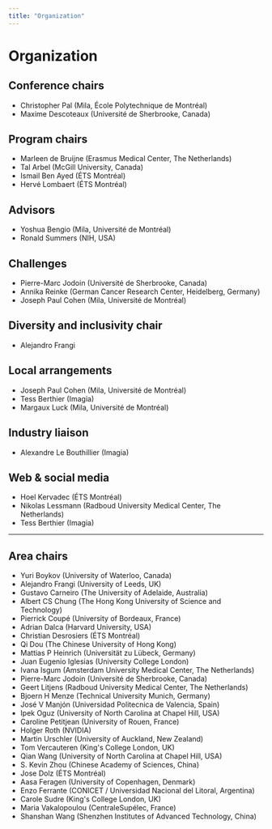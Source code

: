 ```yaml
---
title: "Organization"
---
```


# Organization

## Conference chairs
* Christopher Pal (Mila, École Polytechnique de Montréal)
* Maxime Descoteaux (Université de Sherbrooke, Canada)


## Program chairs
* Marleen de Bruijne (Erasmus Medical Center, The Netherlands)
* Tal Arbel (McGill University, Canada)
* Ismail Ben Ayed (ÉTS Montréal)
* Hervé Lombaert (ÉTS Montréal)

## Advisors
* Yoshua Bengio (Mila, Université de Montréal)
* Ronald Summers (NIH, USA)

## Challenges
* Pierre-Marc Jodoin (Université de Sherbrooke, Canada)
* Annika Reinke (German Cancer Research Center, Heidelberg, Germany)
* Joseph Paul Cohen (Mila, Université de Montréal)

## Diversity and inclusivity chair
* Alejandro Frangi

## Local arrangements
* Joseph Paul Cohen (Mila, Université de Montréal)
* Tess Berthier (Imagia)
* Margaux Luck (Mila, Université de Montréal)

## Industry liaison
* Alexandre Le Bouthillier (Imagia)

## Web & social media
* Hoel Kervadec (ÉTS Montréal)
* Nikolas Lessmann (Radboud University Medical Center, The Netherlands)
* Tess Berthier (Imagia)

---

## Area chairs
* Yuri Boykov (University of Waterloo, Canada)
* Alejandro Frangi (University of Leeds, UK)
* Gustavo Carneiro (The University of Adelaide, Australia)
* Albert CS Chung (The Hong Kong University of Science and Technology)
* Pierrick Coupé (University of Bordeaux, France)
* Adrian Dalca (Harvard University, USA)
* Christian Desrosiers (ÉTS Montréal)
* Qi Dou (The Chinese University of Hong Kong)
* Mattias P Heinrich (Universität zu Lübeck, Germany)
* Juan Eugenio Iglesias (University College London)
* Ivana Isgum (Amsterdam University Medical Center, The Netherlands)
* Pierre-Marc Jodoin (Université de Sherbrooke, Canada)
* Geert Litjens (Radboud University Medical Center, The Netherlands)
* Bjoern H Menze (Technical University Munich, Germany)
* José V Manjón (Universidad Politecnica de Valencia, Spain)
* Ipek Oguz (University of North Carolina at Chapel Hill, USA)
* Caroline Petitjean (University of Rouen, France)
* Holger Roth (NVIDIA)
* Martin Urschler (University of Auckland, New Zealand)
* Tom Vercauteren (King's College London, UK)
* Qian Wang (University of North Carolina at Chapel Hill, USA)
* S. Kevin Zhou (Chinese Academy of Sciences, China)
* Jose Dolz (ÉTS Montréal)
* Aasa Feragen (University of Copenhagen, Denmark)
* Enzo Ferrante (CONICET / Universidad Nacional del Litoral, Argentina)
* Carole Sudre (King's College London, UK)
* Maria Vakalopoulou (CentraleSupélec, France)
* Shanshan Wang (Shenzhen Institutes of Advanced Technology, China)

<!-----

## Reviewers
* Arinbjörn Kolbeinsson (Imperial College London)
* Chenglong Wang (Nagoya University)
* Kersten Petersen (University of Copenhagen)
* Kayhan Batmanghelich (University of Pittsburgh)
* Daniele Ravi (University College London)
* Bernhard Kainz (Imperial College London)
* Keelin Murphy (Radboud University Medical Center)
* Hugo Kuijf (Utrecht University)
* Esther Bron (Erasmus MC)
* Ingerid Reinertsen (SINTEF AS)
* Jelmer Wolterink (Amsterdam University Medical Center)
* Jian Sun (Xi'an Jiaotong University)
* Carole Lartizien (CNRS)
* Ahmed Fetit (Imperial College London)
* Felix Bragman (babylon health)
* JM Bokhorst (Radboud University Medical Center)
* Hannes Nickisch (Max Planck)
* Hyun-Jin Bae (Asan Medical Center)
* Alberto Gomez (King's College London)
* Heung-Il Suk (Korea University)
* Adrian Galdran (École de technologie supérieure)
* Francesco Ciompi (Radboud University Medical Center)
* Harini Veeraraghavan (Memorial Sloan Kettering Cancer Center)
* Harshita Sharma (University of Oxford)
* Akshay Pai (University of Copenhagen)
* Chao Chen (State University of New York)
* Jonas Richiardi (Lausanne University Hospital)
* Amir Jamaludin (University of Oxford)
* Gijs van Tulder (Radboud University Nijmegen)
* Christoph Baur (Technical University Munich)
* Christopher Bridge (MGH & BWH Center for Clinical Data Science)
* Charles Hatt (University of Michigan)
* German Gonzalez (Harvard Medical School)
* Jannis Hagenah (Institute for Robotics and Cognitive Systems)
* Andrew King (King's College London)
* Florian Dubost (Erasmus MC)
* Adrien Depeursinge (University of Applied Sciences Western Switzerland)
* Colin Jacobs (Radboud University Medical Center)
* Cheng Chen (The Chinese University of Hong Kong)
* Erwan Kerrien (Inria)
* Ahmet Ekin (Philips Healthcare)
* Andreas Schuh (HeartFlow Inc.)
* Devinder Kumar (University of Waterloo)
* Guotai Wang (University College London (UCL))
* Iman Aganj (MIT CSAIL)
* Dogu Aydogan (Aalto University)
* Henning Kost (Fraunhofer MEVIS)
* Jonghye Woo (Massachusetts General Hospital)
* Ilker Hacihaliloglu (Rutgers University)
* Frithjof Kruggel (University of California)
* henkjan huisman (Radboud University Medical Center)
* Antong Chen (MERCK & CO.)
* Laurent Risser (CNRS)
* Dong Yang (Rutgers University)
* Kivanc Kose (Memorial Sloan Kettering Cancer Center)
* Hoel Kervadec (École de technologie supérieure)
* Edward Kim (Drexel University)
* Klaus Maier-Hein (German Cancer Research Center)
* Hayato Itoh (Nagoya University)
* Carl-fredrik Westin (Harvard University)
* José Orlando (Medical University of Vienna)
* Darko Stern (Medical University of Graz)
* Ozan Oktay (Imperial College London UK)
* Lipeng Ning (Harvard Medical School)
* Sara Moccia (Università Politecnica delle Marche)
* Wenqi Li (NVIDIA)
* Nikolas Lessmann (Radboud University Medical Center)
* Sarah Gerard (Harvard University)
* Hui Qu (Rutgers University)
* Zhangyang Wang (Texas A&M University)
* Sara Gharabaghi (Wright State University)
* Yuankai Huo (Vanderbilt University)
* Xiaoxiao Li (Yale University)
* Ujjwal Verma (manipal institute of technology)
* Linwei Wang (Rochester Institute of Technology)
* Satish Viswanath (Case Western Reserve University)
* Xiaoning Qian (Texas A&M)
* Yizhe Zhang (Qualcomm Inc)
* Maria A Zuluaga (Eurecom)
* Roberto Souza (University of Calgary)
* Ziga Spiclin (University of LJubljana)
* Niharika Dsouza (Johns Hopkins University)
* Michela Antonelli (King's College London)
* Shireen Elhabian (University of Utah)
* Prashnna Gyawali (Rochester Institute of Technology)
* Mohammadhadi Khorrami (Case Western Reserve University)
* Loic Le Folgoc (Imperial College London)
* Seong Jae Hwang (University of Pittsburgh)
* Vincent Jaouen (University of Western Britanny)
* Ulas Bagci (University of Central Florida)
* Hongzhi Wang (Stevens Institute of Technology)
* Nick Pawlowski (Imperial College London)
* Mohammad Havaei (Imagia)
* Lei Xiang (Subtle Medical)
* Imtiaz Ziko (École de technologie supérieure)
* Yipeng Hu (University of Oxford)
* Qingyu Zhao (Stanford University)
* Yoonmi Hong (University of North Carolina)
* Bart Liefers (Radboud University Medical Center)
* Bennett Landman (Vanderbilt University)
* Vincent Andrearczyk (University of Applied Sciences Western Switzerland)
* Pietro Gori (Telecom Paris)
* Jiong Zhang (University of Southern California)
* Nicolas Duchateau (CREATIS)
* Kevin Mader (Swiss Federal Institute of Technology)
* Guang Yang (Imperial College London)
* Jie Zhang (Arizona State University)
* Mathilde Bateson (École de technologie supérieure)
* Matthew Toews (École de technologie supérieure)
* Simon Warfield (Harvard University)
* Tian Xia (University of Edinburgh)
* Amod Jog (Massachusetts General Hospital)
* Karthik Gopinath (École de technologie supérieure)
* Minjeong Kim (UNC Chapel Hill)
* Mingchen Gao (University at Buffalo)
* Juntang Zhuang (Yale University)
* Rabia Haq (Memorial Sloan Kettering Cancer Centre)
* Long Xie (University of Pennsylvania)
* HAI SU (University of Florida)
* Pieter Vos (Philips Research)
* Stefan Sommer (University of Copenhagen)
* Shantanu Joshi (University of California)
* Zhoubing Xu (Siemens Healthineers)
* Dong Nie (University of North Carolina)
* Amir Abdi (University of British Columbia)
* Patrick Leo (Case Western Reserve University)
* Elham Taghizadeh (Fraunhofer MEVIS)
* Amir Bayat (Technical University Munich)
* Kilian Pohl (Stanford University)
* Jie Yang (Google)
* Gary Christensen (University of Iowa)
* Tamas Ungi (Queens University)
* Xiaoyi Jiang (University of Münster)
* Namkug Kim (University of Ulsan)
* YoungGon Kim (University of Ulsan)
* John Onofrey (Yale University)
* Vamsi Ithapu (Oculus)
* Hamid Tizhoosh (University of Waterloo)
* Sheng Wang (University of Texas)
* Sarfaraz Hussein (Home Depot)
* Manning Wang (Fudan University)
* Yixuan Yuan (City University of Hong Kong)
* Xin Yi (University of Saskatchewan)
* Matthew Sinclair (Imperial College London)
* Yanning Zhou (The Chinese University of Hong Kong)
* Akif Tosun (SpIntellx)
* xiangxue wang (Case Western Reserve University)
* Xiahai Zhuang (Fudan University)
* Neerav Karani (ETH Zurich)
* Hao Chen (The Chinese University of Hong Kong)
* Jiawen Yao (PAII)
* Talha Qaiser (The university of Warwick)
* Raphael Prevost (ImFusion)
* Pedro Gordaliza (Universidad Carlos II de Madrid)
* Saad Nadeem (Memorial Sloan Kettering Cancer Centre)
* Tanja Elss (Hamburg University of Technology)
* Markus Wenzel (Fraunhofer MEVIS)
* Dr. Aggarwal (Indraprastha Institute of Information Technology)
* David Owen (University College London)
* Han Lee (KAIST)
* Weidi Xie (University of Oxford)
* Anderson Maciel (Federal University of Rio Grande do Sul)
* Yueming Jin (Department of Computer Science and Engineering)
* Ninon Burgos (CNRS - Brain Institute Paris)
* Stephen Mckenna (University of Dundee)
* Faust Milletari (Technische Universität München)
* Danielle Pace (Massachusetts Institute of Technology)
* Martin Styner (University of North Carolina)
* Thomas van den Heuvel (Radboud University Medical Center)
* Walsum Van (Erasmus MC)
* Murat Ayhan (University of Tuebingen)
* Lilla Zollei (Harvard University)
* Rodney LaLonde (University of Central Florida)
* Muhammad Shaban (The University of Warwick)
* Hans Meine (Universität Bremen)
* Azam Hamidinekoo (Aberystwyth University)
* René Werner (University Medical Center Hamburg-Eppendorf)
* Estibaliz Gómez de Mariscal (Universidad Carlos II de Madrid)
* Mohammad Sabokrou (University of Oulu)
* Cristian Lorenz (Philips Research Hamburg)
* Xiang Jiang (Dalhousie University)
* Sandesh Ghimire (Rochester Institute of Technology)
* Bartlomiej Papiez (University of Oxford)
* Alperen Degirmenci (Harvard University)
* Zaneta Swiderska-Chadaj (Radboud University Medical Center)
* Erik Bekkers (University of Amsterdam)
* Haomin Chen (Johns Hopkins University)
* Felix Ambellan (Zuse Institute Berlin)
* Matthias Günther (Fraunhofer MEVIS)
* Ruizhi Liao (Massachusetts Institute of Technology)
* Klaus Eickel (Universität Bremen)
* Da Ma (Simon Fraser University)
* Fabian Balsiger (ARTORG Center for Biomedical Engineering Research)
* Reuben Dorent (King's College London)
* Cem Deniz (NYU Langone)
* Alain Jungo (University of Bern)
* Justin Haldar (University of Southern California)
* Kaleem Siddiqi (McGill University)
* Guillem Cucurull (Universitat Autonoma de Barcelona)
* Shadi Albarqouni (Swiss Federal Institute of Technology)
* Panagiotis Korfiatis (Mayo Clinic)
* Jeff Craley (Johns Hopkins University)
* Danail Stoyanov (University College London)
* Elsa Angelini (Imperial College London)
* Silas Ørting (University of Copenhagen)
* Shekoofeh Azizi (Huawei Technologies Ltd.)
* Zenglin Xu (University of Electronics Science and Technology of China)
* J. Pagador (Jesus Uson Minimally Invasive Surgery Centre)
* Jianming Liang (Arizona State University)
* Yunliang Cai (Amazon)
* Can Zhao (Johns Hopkins University)
* Stefan Klein (Erasmus MC)
* Suhang You (Institute für Informatics)
* Xiaoran Chen (Swiss Federal Institute of Technology)
* Stamatia Giannarou (Imperial College London)
* Jérôme Rony (École de technologie supérieure)
* Raghav Mehta (McGill University)
* Saypraseuth Mounsaveng (École de technologie supérieure)
* Pim Moeskops (Quantib BV)
* Nicha Dvornek (Yale University)
* Alessa Hering (Radboud University Medical Center)
* David Romo-Bucheli (Universidad Industrial de Santander)
* Raghavendra Selvan (University of Copenhagen)
* Niha Beig (Case Western Reserve University)
* Cher Bass (King's College London)
* Jonas Teuwen (Radboud University Medical Center)
* Qicheng Lao (Montreal Institute for Learning Algorithms)
* Seyed Mostafa Kia (Radboud University Nijmegen)
* Ben Duffy (University of Southern California)
* Hoda Sadat Hashemi (University of British Columbia)
* Emma Robinson (King's College London)
<<<<<<< HEAD
* Melanie Ganz (University of Copenhagen) -->